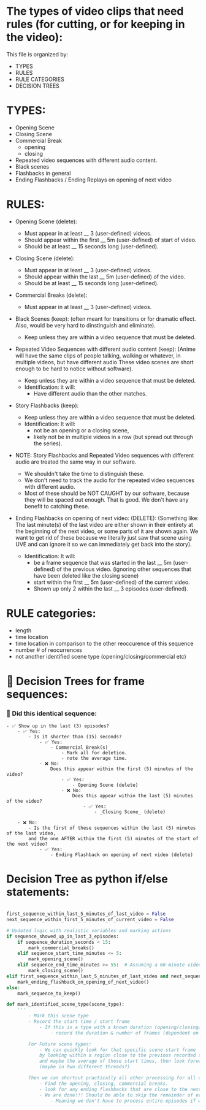 # The types of video clips that need rules (for cutting, or for keeping in the video):

This file is organized by: 
- TYPES
- RULES
- RULE CATEGORIES
- DECISION TREES

# TYPES:
- Opening Scene
- Closing Scene
- Commercial Break
    - opening
    - closing
- Repeated video sequences with different audio content. 
- Black scenes
- Flashbacks in general
- Ending Flashbacks / Ending Replays on opening of next video



# RULES:
- Opening Scene (delete):
    - Must appear in at least __ 3 (user-defined) videos.
    - Should appear within the first __ 5m (user-defined) of start of video.
    - Should be at least __ 15 seconds long (user-defined).

- Closing Scene (delete):
    - Must appear in at least __ 3 (user-defined) videos.
    - Should appear within the last __ 5m (user-defined) of the video.
    - Should be at least __ 15 seconds long (user-defined).

- Commercial Breaks (delete):
    - Must appear in at least __ 3 (user-defined) videos.

- Black Scenes (keep):
    (often meant for transitions or for dramatic effect. Also, would be very hard to dinstinguish and eliminate). 
    - Keep unless they are within a video sequence that must be deleted. 

- Repeated Video Sequences with different audio content (keep):
    (Anime will have the same clips of people talking, walking or whatever, in multiple videos, but have different audio
    These video scenes are short enough to be hard to notice without software).
    - Keep unless they are within a video sequence that must be deleted. 
    - Identification: it will:
        - Have different audio than the other matches. 

- Story Flashbacks (keep):
    - Keep unless they are within a video sequence that must be deleted. 
    - Identification: It will:
        - not be an opening or a closing scene, 
        - likely not be in multiple videos in a row (but spread out through the series).

- NOTE: Story Flashbacks and Repeated Video sequences with different audio are treated the same way in our software. 
    - We shouldn't take the time to distinguish these. 
    - We don't need to track the audio for the repeated video sequences with different audio. 
    - Most of these should be NOT CAUGHT by our software, because they will be spaced out enough. That is good. We don't
    have any benefit to catching these. 


- Ending Flashbacks on opening of next video: (DELETE):
    (Something like: The last minute(s) of the last video are either shown in their entirety
    at the beginning of the next video, or some parts of it are shown again. 
    We want to get rid of these because we literally just saw that scene using UVE and can ignore it
    so we can immediately get back into the story). 
    - Identification: It will:
        - be a frame sequence that was started in the last __ 5m (user-defined) of the previous video.
            (ignoring other sequences that have been deleted like the closing scene)
        - start within the first __ 5m (user-defined) of the current video. 
        - Shown up only 2 within the last __ 3 episodes (user-defined).


# RULE categories:
- length
- time location
- time location in comparison to the other reoccurence of this sequence
- number # of reocurrences
- not another identified scene type (opening/closing/commercial etc)


# 🌳 Decision Trees for frame sequences:

### 🤔 Did this identical sequence:
    - ✅ Show up in the last (3) episodes?
        - ✅ Yes:
            - Is it shorter than (15) seconds?
                - ✅ Yes:
                    - Commercial Break(s)
                        - Mark all for deletion.
                        - note the average time. 
                - ❌ No:
                    Does this appear within the first (5) minutes of the video?
                        - ✅ Yes:
                            - Opening Scene (delete)
                        - ❌ No:
                            Does this appear within the last (5) minutes of the video?
                                - ✅ Yes:
                                    - _Closing Scene_ (delete)

        - ❌ No:
            - Is the first of these sequences within the last (5) minutes of the last video, 
            and the one AFTER within the first (5) minutes of the start of the next video?
                - ✅ Yes:
                    - Ending Flashback on opening of next video (delete)


# Decision Tree as python if/else statements:
```py

first_sequence_within_last_5_minutes_of_last_video = False
next_sequence_within_first_5_minutes_of_current_video = False

# Updated logic with realistic variables and marking actions
if sequence_showed_up_in_last_3_episodes:
    if sequence_duration_seconds < 15:
        mark_commercial_breaks()
    elif sequence_start_time_minutes <= 5:
        mark_opening_scene()
    elif sequence_end_time_minutes >= 55:  # Assuming a 60-minute video
        mark_closing_scene()
elif first_sequence_within_last_5_minutes_of_last_video and next_sequence_within_first_5_minutes_of_current_video:
    mark_ending_flashback_on_opening_of_next_video()
else:
    mark_sequence_to_keep()

def mark_identified_scene_type(scene_type):
    ''' 
        - Mark this scene type
        - Record the start time / start frame
            - If this is a type with a known duration (opening/closing/commercial)
                - record the duration & number of frames (dependent on frame rate)

        For Future scene types:
            - We can quickly look for that specific scene start frame 
            by looking within a region close to the previous recorded start times
            and maybe the average of those start times, then look forward and backward 
            (maybe in two different threads?)

        Then we can shortcut practically all other processing for all other episodes:
            - Find the opening, closing, commercial breaks. 
            - look for any ending flashbacks that are close to the next opening. 
            - We are done!!! Should be able to skip the remainder of every episode! 
                - Meaning we don't have to process entire episodes if we can find those few items!


```
